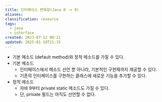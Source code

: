 ```yaml
---
title: 인터페이스 변화점(Java 8 -> 9)
aliases: 
classification: resource
tags:
  - java
  - interface
created: 2023-07-12 00:21
updated: 2025-01-18T21:15
---
```


- 기본 메소드 (default method)와 정적 메소드를 가질 수 있다.
- 기본 메소드
	- 인터페이스에서 메소드 선언 뿐 아니라, 기본적인 구현체까지 제공할 수 있다.
	- 기존의 인터페이스를 구현하는 클래스에 새로운 기능을 추가할 수 있다.
- 정적 메소드
	- 자바 9부터 private static 메소드도 가질 수 있다.
	- 단, private 필드는 아직도 선언할 수 없다.
